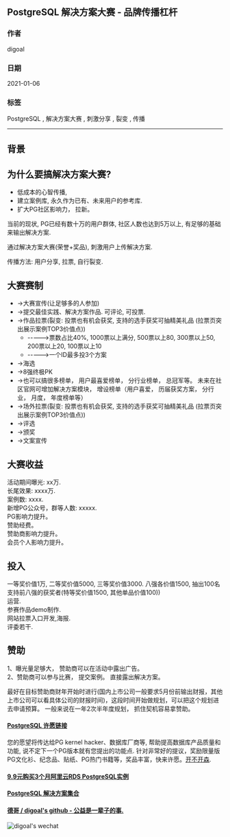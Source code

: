 ## PostgreSQL 解决方案大赛 - 品牌传播杠杆    
    
### 作者    
digoal    
    
### 日期    
2021-01-06     
    
### 标签    
PostgreSQL , 解决方案大赛 , 刺激分享 , 裂变 , 传播   
    
----    
    
## 背景    
## 为什么要搞解决方案大赛?  
  
- 低成本的心智传播,   
- 建立案例库, 永久作为已有、未来用户的参考库.   
- 扩大PG社区影响力， 拉新。
  
当前的现状, PG已经有数十万的用户群体, 社区人数也达到5万以上, 有足够的基础来输出解决方案.   
  
通过解决方案大赛(荣誉+奖品), 刺激用户上传解决方案.   
  
传播方法: 用户分享, 拉票, 自行裂变.   
  
## 大赛赛制  
- ->大赛宣传(让足够多的人参加)  
- ->提交最佳实践、解决方案作品. 可评论, 可投票.   
- ->作品拉票(裂变: 投票也有机会获奖, 支持的选手获奖可抽精美礼品  (拉票页突出展示案例TOP3价值点))  
    - ----->票数占比40%, 1000票以上满分, 500票以上80, 300票以上50, 200票以上20, 100票以上10  
    - ----->一个ID最多投3个方案  
- ->海选  
- ->8强终极PK  
- ->也可以搞很多榜单， 用户最喜爱榜单， 分行业榜单， 总冠军等。 未来在社区官网可增加解决方案模块， 增设榜单（用户喜爱， 历届获奖方案， 分行业， 月度， 年度榜单等）   
- ->场外拉票(裂变: 投票也有机会获奖, 支持的选手获奖可抽精美礼品  (拉票页突出展示案例TOP3价值点))  
- ->评选  
- ->颁奖  
- ->文案宣传  
  
## 大赛收益  
活动期间曝光:  xx万.     
长尾效果:   xxxx万.    
案例数:  xxxx.       
新增PG公众号，群等人数: xxxxx.   
PG影响力提升。  
赞助经费。   
赞助商影响力提升。   
会员个人影响力提升。   
  
## 投入  
一等奖价值1万, 二等奖价值5000, 三等奖价值3000. 八强各价值1500, 抽出100名支持前八强的获奖者(特等奖价值1500, 其他单品价值100))    
运营.   
参赛作品demo制作.    
网站拉票入口开发,海报.    
评委若干.     
  
## 赞助
1、曝光量足够大， 赞助商可以在活动中露出广告。  
2、赞助商可以参与比赛， 提交案例。 直接露出解决方案。 
  
最好在目标赞助商财年开始时进行(国内上市公司一般要求5月份前输出财报，其他上市公司可以看具体公司的财报时间)，这段时间开始做规划，可以把这个规划进去申请预算。  一般来说在一年2次半年度规划， 抓住契机容易拿赞助。   
    
  
#### [PostgreSQL 许愿链接](https://github.com/digoal/blog/issues/76 "269ac3d1c492e938c0191101c7238216")
您的愿望将传达给PG kernel hacker、数据库厂商等, 帮助提高数据库产品质量和功能, 说不定下一个PG版本就有您提出的功能点. 针对非常好的提议，奖励限量版PG文化衫、纪念品、贴纸、PG热门书籍等，奖品丰富，快来许愿。[开不开森](https://github.com/digoal/blog/issues/76 "269ac3d1c492e938c0191101c7238216").  
  
  
#### [9.9元购买3个月阿里云RDS PostgreSQL实例](https://www.aliyun.com/database/postgresqlactivity "57258f76c37864c6e6d23383d05714ea")
  
  
#### [PostgreSQL 解决方案集合](https://yq.aliyun.com/topic/118 "40cff096e9ed7122c512b35d8561d9c8")
  
  
#### [德哥 / digoal's github - 公益是一辈子的事.](https://github.com/digoal/blog/blob/master/README.md "22709685feb7cab07d30f30387f0a9ae")
  
  
![digoal's wechat](../pic/digoal_weixin.jpg "f7ad92eeba24523fd47a6e1a0e691b59")
  
